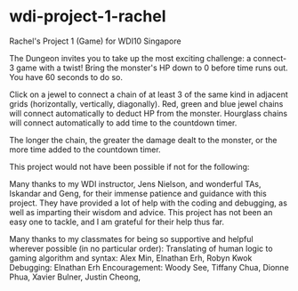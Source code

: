 # wdi-project-1-rachel
Rachel's Project 1 (Game) for WDI10 Singapore

The Dungeon invites you to take up the most exciting challenge: a connect-3 game with a twist!
Bring the monster's HP down to 0 before time runs out.
You have 60 seconds to do so.


Click on a jewel to connect a chain of at least 3 of the same kind in adjacent grids (horizontally, vertically, diagonally).
Red, green and blue jewel chains will connect automatically to deduct HP from the monster.
Hourglass chains will connect automatically to add time to the countdown timer.

The longer the chain, the greater the damage dealt to the monster, or the more time added to the countdown timer.

This project would not have been possible if not for the following:

Many thanks to my WDI instructor, Jens Nielson, and wonderful TAs, Iskandar and Geng, for their immense patience and guidance with this project. They have provided a lot of help with the coding and debugging, as well as imparting their wisdom and advice. This project has not been an easy one to tackle, and I am grateful for their help thus far.

Many thanks to my classmates for being so supportive and helpful wherever possible (in no particular order):
Translating of human logic to gaming algorithm and syntax: Alex Min, Elnathan Erh, Robyn Kwok
Debugging: Elnathan Erh
Encouragement: Woody See, Tiffany Chua, Dionne Phua, Xavier Bulner, Justin Cheong,
